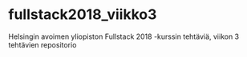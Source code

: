 # fullstack2018_viikko3
Helsingin avoimen yliopiston Fullstack 2018 -kurssin tehtäviä, viikon 3 tehtävien repositorio
